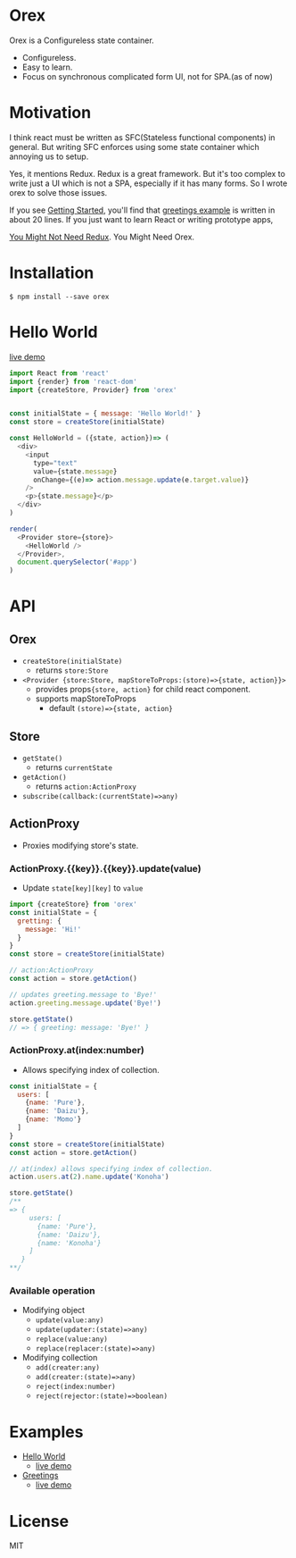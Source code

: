 # Orex
Orex is a Configureless state container.

- Configureless.
- Easy to learn.
- Focus on synchronous complicated form UI, not for SPA.(as of now)

# Motivation
I think react must be written as SFC(Stateless functional components) in general.
But writing SFC enforces using some state container which annoying us to setup.

Yes, it mentions Redux. Redux is a great framework.
But it's too complex to write just a UI which is not a SPA, especially if it has many forms.
So I wrote orex to solve those issues.

If you see [Getting Started](https://github.com/notsunohito/orex/wiki#getting-started), you'll find that [greetings example](http://notsu.gg/orex/examples/greetings/) is written in about 20 lines.
If you just want to learn React or writing prototype apps,

[You Might Not Need Redux](https://medium.com/@dan_abramov/you-might-not-need-redux-be46360cf367). You Might Need Orex.

# Installation
```
$ npm install --save orex
```

# Hello World
[live demo](http://notsu.gg/orex/examples/helloworld)

```js
import React from 'react'
import {render} from 'react-dom'
import {createStore, Provider} from 'orex'


const initialState = { message: 'Hello World!' }
const store = createStore(initialState)

const HelloWorld = ({state, action})=> (
  <div>
    <input
      type="text"
      value={state.message}
      onChange={(e)=> action.message.update(e.target.value)}
    />
    <p>{state.message}</p>
  </div>
)

render(
  <Provider store={store}>
    <HelloWorld />
  </Provider>,
  document.querySelector('#app')
)
```

# API
## Orex
- `createStore(initialState)`
	- returns `store:Store`
- `<Provider {store:Store, mapStoreToProps:(store)=>{state, action}}>`
	- provides props`{store, action}` for child react component.
	- supports mapStoreToProps
	    - default `(store)=>{state, action}`

## Store
- `getState()`
	- returns `currentState`
- `getAction()`
	- returns `action:ActionProxy`
- `subscribe(callback:(currentState)=>any)`

## ActionProxy
- Proxies modifying store's state.

### ActionProxy.{{key}}.{{key}}.update(value)
- Update `state[key][key]` to `value`

```js
import {createStore} from 'orex'
const initialState = {
  gretting: {
    message: 'Hi!'
  }
}
const store = createStore(initialState)

// action:ActionProxy
const action = store.getAction()

// updates greeting.message to 'Bye!'
action.greeting.message.update('Bye!')

store.getState()
// => { greeting: message: 'Bye!' }
```

### ActionProxy.at(index:number)
- Allows specifying index of collection.

```js
const initialState = {
  users: [
    {name: 'Pure'},
    {name: 'Daizu'},
    {name: 'Momo'}
  ]
}
const store = createStore(initialState)
const action = store.getAction()

// at(index) allows specifying index of collection.
action.users.at(2).name.update('Konoha')

store.getState()
/**
=> {
     users: [
       {name: 'Pure'},
       {name: 'Daizu'},
       {name: 'Konoha'}
     ]
   }
**/
```

### Available operation
- Modifying object
	- `update(value:any)`
	- `update(updater:(state)=>any)`
	- `replace(value:any)`
	- `replace(replacer:(state)=>any)`
- Modifying collection
	- `add(creater:any)`
	- `add(creater:(state)=>any)`
	- `reject(index:number)`
	- `reject(rejector:(state)=>boolean)`

# Examples
- [Hello World](https://github.com/notsunohito/orex/tree/master/examples/helloworld)
	- [live demo](http://notsu.gg/orex/examples/helloworld/)
- [Greetings](https://github.com/notsunohito/orex/tree/master/examples/greetings)
	- [live demo](http://notsu.gg/orex/examples/greetings/)

# License
MIT
